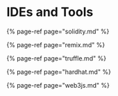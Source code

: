# IDEs and Tools

{% page-ref page="solidity.md" %}

{% page-ref page="remix.md" %}

{% page-ref page="truffle.md" %}

{% page-ref page="hardhat.md" %}

{% page-ref page="web3js.md" %}
